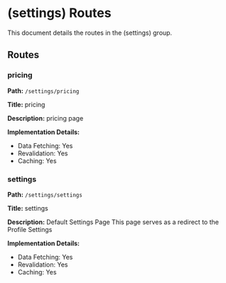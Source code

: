# (settings) Routes

This document details the routes in the (settings) group.

## Routes

### pricing

**Path:** `/settings/pricing`

**Title:** pricing

**Description:** pricing page

**Implementation Details:**
- Data Fetching: Yes
- Revalidation: Yes
- Caching: Yes

### settings

**Path:** `/settings/settings`

**Title:** settings

**Description:** Default Settings Page
  This page serves as a redirect to the Profile Settings

**Implementation Details:**
- Data Fetching: Yes
- Revalidation: Yes
- Caching: Yes


